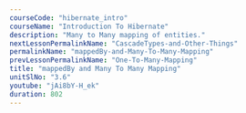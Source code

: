 ```yaml
---
courseCode: "hibernate_intro"
courseName: "Introduction To Hibernate"
description: "Many to Many mapping of entities."
nextLessonPermalinkName: "CascadeTypes-and-Other-Things"
permalinkName: "mappedBy-and-Many-To-Many-Mapping"
prevLessonPermalinkName: "One-To-Many-Mapping"
title: "mappedBy and Many To Many Mapping"
unitSlNo: "3.6"
youtube: "jAi8bY-H_ek"
duration: 802
---
```


